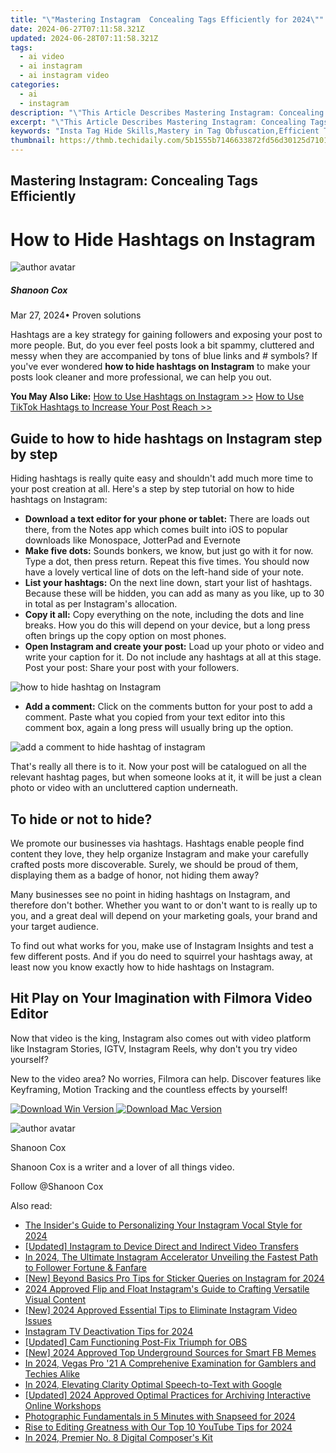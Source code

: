 ```yaml
---
title: "\"Mastering Instagram  Concealing Tags Efficiently for 2024\""
date: 2024-06-27T07:11:58.321Z
updated: 2024-06-28T07:11:58.321Z
tags:
  - ai video
  - ai instagram
  - ai instagram video
categories:
  - ai
  - instagram
description: "\"This Article Describes Mastering Instagram: Concealing Tags Efficiently for 2024\""
excerpt: "\"This Article Describes Mastering Instagram: Concealing Tags Efficiently for 2024\""
keywords: "Insta Tag Hide Skills,Mastery in Tag Obfuscation,Efficient Tag Removal Tips,Learning to Conceal Tags,Instagram Privacy Controls,Tag Management Techniques,Securing Post Anonymity"
thumbnail: https://thmb.techidaily.com/5b1555b7146633872fd56d30125d7101353d43d4ee7f4ba1a4a67766b9a7e657.jpg
---
```


## Mastering Instagram: Concealing Tags Efficiently

# How to Hide Hashtags on Instagram


![author avatar](https://images.wondershare.com/filmora/article-images/shannon-cox.jpg)

##### Shanoon Cox

 Mar 27, 2024• Proven solutions

Hashtags are a key strategy for gaining followers and exposing your post to more people. But, do you ever feel posts look a bit spammy, cluttered and messy when they are accompanied by tons of blue links and # symbols? If you've ever wondered **how to hide hashtags on Instagram** to make your posts look cleaner and more professional, we can help you out.

**You May Also Like:**
[How to Use Hashtags on Instagram >>](https://tools.techidaily.com/wondershare/filmora/download/)
[How to Use TikTok Hashtags to Increase Your Post Reach >>](https://tools.techidaily.com/wondershare/filmora/download/)

## Guide to how to hide hashtags on Instagram step by step

Hiding hashtags is really quite easy and shouldn't add much more time to your post creation at all. Here's a step by step tutorial on how to hide hashtags on Instagram:

* **Download a text editor for your phone or tablet:** There are loads out there, from the Notes app which comes built into iOS to popular downloads like Monospace, JotterPad and Evernote
* **Make five dots:** Sounds bonkers, we know, but just go with it for now. Type a dot, then press return. Repeat this five times. You should now have a lovely vertical line of dots on the left-hand side of your note.
* **List your hashtags:** On the next line down, start your list of hashtags. Because these will be hidden, you can add as many as you like, up to 30 in total as per Instagram's allocation.
* **Copy it all:** Copy everything on the note, including the dots and line breaks. How you do this will depend on your device, but a long press often brings up the copy option on most phones.
* **Open Instagram and create your post:** Load up your photo or video and write your caption for it. Do not include any hashtags at all at this stage. Post your post: Share your post with your followers.


![how to hide hashtag on Instagram](https://images.wondershare.com/filmora/article-images/hide-hashtags-insta.jpg)

* **Add a comment:** Click on the comments button for your post to add a comment. Paste what you copied from your text editor into this comment box, again a long press will usually bring up the option.


![add a comment to hide hashtag of instagram](https://images.wondershare.com/filmora/article-images/hide-hashtags-insta-1.jpg)

That's really all there is to it. Now your post will be catalogued on all the relevant hashtag pages, but when someone looks at it, it will be just a clean photo or video with an uncluttered caption underneath.

## To hide or not to hide?

We promote our businesses via hashtags. Hashtags enable people find content they love, they help organize Instagram and make your carefully crafted posts more discoverable. Surely, we should be proud of them, displaying them as a badge of honor, not hiding them away?

Many businesses see no point in hiding hashtags on Instagram, and therefore don't bother. Whether you want to or don't want to is really up to you, and a great deal will depend on your marketing goals, your brand and your target audience.

To find out what works for you, make use of Instagram Insights and test a few different posts. And if you do need to squirrel your hashtags away, at least now you know exactly how to hide hashtags on Instagram.

## Hit Play on Your Imagination with Filmora Video Editor

Now that video is the king, Instagram also comes out with video platform like Instagram Stories, IGTV, Instagram Reels, why don't you try video yourself?

New to the video area? No worries, Filmora can help. Discover features like Keyframing, Motion Tracking and the countless effects by yourself!

[![Download Win Version](https://images.wondershare.com/filmora/guide/download-btn-win.jpg) ](https://tools.techidaily.com/wondershare/filmora/download/) [![Download Mac Version](https://images.wondershare.com/filmora/guide/download-btn-mac.jpg) ](https://tools.techidaily.com/wondershare/filmora/download/)


![author avatar](https://images.wondershare.com/filmora/article-images/shannon-cox.jpg)

Shanoon Cox

Shanoon Cox is a writer and a lover of all things video.

Follow @Shanoon Cox

<span class="atpl-alsoreadstyle">Also read:</span>
<div><ul>
<li><a href="https://instagram-clips.techidaily.com/the-insiders-guide-to-personalizing-your-instagram-vocal-style-for-2024/"><u>The Insider's Guide to Personalizing Your Instagram Vocal Style for 2024</u></a></li>
<li><a href="https://instagram-clips.techidaily.com/updated-instagram-to-device-direct-and-indirect-video-transfers/"><u>[Updated] Instagram to Device  Direct and Indirect Video Transfers</u></a></li>
<li><a href="https://instagram-clips.techidaily.com/in-2024-the-ultimate-instagram-accelerator-unveiling-the-fastest-path-to-follower-fortune-and-fanfare/"><u>In 2024, The Ultimate Instagram Accelerator  Unveiling the Fastest Path to Follower Fortune & Fanfare</u></a></li>
<li><a href="https://instagram-clips.techidaily.com/new-beyond-basics-pro-tips-for-sticker-queries-on-instagram-for-2024/"><u>[New] Beyond Basics  Pro Tips for Sticker Queries on Instagram for 2024</u></a></li>
<li><a href="https://instagram-clips.techidaily.com/2024-approved-flip-and-float-instagrams-guide-to-crafting-versatile-visual-content/"><u>2024 Approved  Flip and Float  Instagram's Guide to Crafting Versatile Visual Content</u></a></li>
<li><a href="https://instagram-clips.techidaily.com/new-2024-approved-essential-tips-to-eliminate-instagram-video-issues/"><u>[New] 2024 Approved  Essential Tips to Eliminate Instagram Video Issues</u></a></li>
<li><a href="https://instagram-clips.techidaily.com/instagram-tv-deactivation-tips-for-2024/"><u>Instagram TV Deactivation Tips for 2024</u></a></li>
<li><a href="https://on-screen-recording.techidaily.com/updated-cam-functioning-post-fix-triumph-for-obs/"><u>[Updated] Cam Functioning  Post-Fix Triumph for OBS</u></a></li>
<li><a href="https://facebook-videos.techidaily.com/new-2024-approved-top-underground-sources-for-smart-fb-memes/"><u>[New] 2024 Approved  Top Underground Sources for Smart FB Memes</u></a></li>
<li><a href="https://article-posts.techidaily.com/in-2024-vegas-pro-21-a-comprehenive-examination-for-gamblers-and-techies-alike/"><u>In 2024, Vegas Pro '21  A Comprehenive Examination for Gamblers and Techies Alike</u></a></li>
<li><a href="https://on-screen-recording.techidaily.com/in-2024-elevating-clarity-optimal-speech-to-text-with-google/"><u>In 2024, Elevating Clarity  Optimal Speech-to-Text with Google</u></a></li>
<li><a href="https://digital-screen-recording.techidaily.com/updated-2024-approved-optimal-practices-for-archiving-interactive-online-workshops/"><u>[Updated] 2024 Approved  Optimal Practices for Archiving Interactive Online Workshops</u></a></li>
<li><a href="https://extra-skills.techidaily.com/photographic-fundamentals-in-5-minutes-with-snapseed-for-2024/"><u>Photographic Fundamentals in 5 Minutes with Snapseed for 2024</u></a></li>
<li><a href="https://facebook-video-footage.techidaily.com/rise-to-editing-greatness-with-our-top-10-youtube-tips-for-2024/"><u>Rise to Editing Greatness with Our Top 10 YouTube Tips for 2024</u></a></li>
<li><a href="https://extra-support.techidaily.com/in-2024-premier-no-8-digital-composers-kit/"><u>In 2024, Premier No. 8 Digital Composer's Kit</u></a></li>
</ul></div>

<ins class="adsbygoogle"
      style="display:block"
      data-ad-client="ca-pub-7571918770474297"
      data-ad-slot="8358498916"
      data-ad-format="auto"
      data-full-width-responsive="true"></ins>